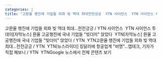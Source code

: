 ```yaml
---
categories: j
title: "고환율 행진에 기업들 외화 빚 역대 최대전전긍긍  YTN 사이언스  YTN 사이언스 투데이"
---
```

고환율 행진에 기업들 외화 빚 역대 최대...전전긍긍 / YTN 사이언스&nbsp;&nbsp;YTN 사이언스 투데이[자막뉴스] 환율 고공행진에 국내 기업들 "빚더미" 앉았다&nbsp;&nbsp;YTN[자막뉴스] 환율 고공행진에 국내 기업들 "빚더미" 앉았다 / YTN&nbsp;&nbsp;YTN고환율 행진에 기업들 외화 빚 역대 최대...전전긍긍 / YTN&nbsp;&nbsp;YTN[뉴스라이더] 킹달러에 항공업계 "비명"...앱테크, 기자가 직접 해보니 / YTN&nbsp;&nbsp;YTNGoogle 뉴스에서 전체 콘텐츠 보기